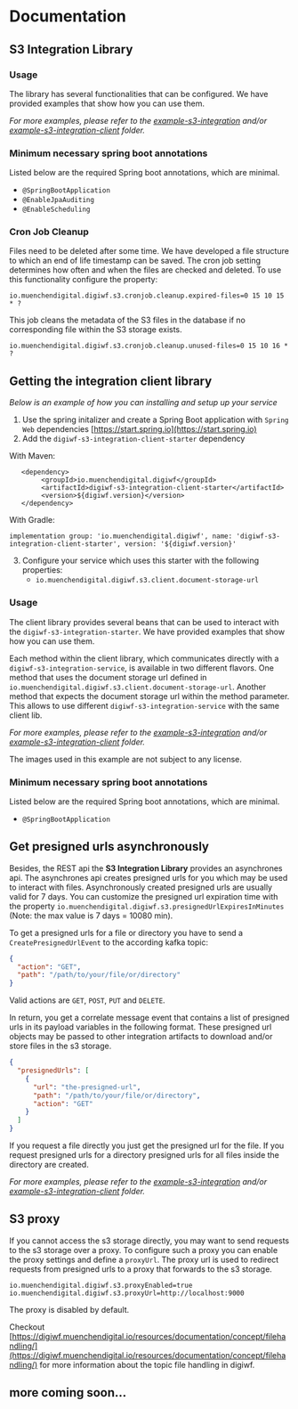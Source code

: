 # Documentation

<!-- USAGE EXAMPLES -->

## S3 Integration Library

### Usage

The library has several functionalities that can be configured. We have provided examples that show how you can use
them.

_For more examples, please refer to
the [example-s3-integration](https://github.com/it-at-m/digiwf-s3-integration/tree/dev/example-s3-integration)
and/or [example-s3-integration-client](https://github.com/it-at-m/digiwf-s3-integration/tree/dev/example-s3-integration-client)
folder._

### Minimum necessary spring boot annotations

Listed below are the required Spring boot annotations, which are minimal.

* `@SpringBootApplication`
* `@EnableJpaAuditing`
* `@EnableScheduling`

### Cron Job Cleanup

Files need to be deleted after some time. We have developed a file structure to which an end of life timestamp can be
saved.
The cron job setting determines how often and when the files are checked and deleted. To use this functionality
configure the property:

``io.muenchendigital.digiwf.s3.cronjob.cleanup.expired-files=0 15 10 15 * ?``

This job cleans the metadata of the S3 files in the database if no corresponding file within the S3 storage exists.

``io.muenchendigital.digiwf.s3.cronjob.cleanup.unused-files=0 15 10 16 * ?``

## Getting the integration client library

_Below is an example of how you can installing and setup up your service_

1. Use the spring initalizer and create a Spring Boot application with `Spring Web`
   dependencies [https://start.spring.io](https://start.spring.io)
2. Add the `digiwf-s3-integration-client-starter` dependency

With Maven:

```
   <dependency>
        <groupId>io.muenchendigital.digiwf</groupId>
        <artifactId>digiwf-s3-integration-client-starter</artifactId>
        <version>${digiwf.version}</version>
   </dependency>
```

With Gradle:

```
implementation group: 'io.muenchendigital.digiwf', name: 'digiwf-s3-integration-client-starter', version: '${digiwf.version}'
```

3. Configure your service which uses this starter with the following properties:
    - `io.muenchendigital.digiwf.s3.client.document-storage-url`

### Usage

The client library provides several beans that can be used to interact with the `digiwf-s3-integration-starter`.
We have provided examples that show how you can use them.

Each method within the client library, which communicates directly with a `digiwf-s3-integration-service`, is available
in two different flavors.
One method that uses the document storage url defined in `io.muenchendigital.digiwf.s3.client.document-storage-url`.
Another method that expects the document storage url within the method parameter.
This allows to use different `digiwf-s3-integration-service` with the same client lib.

_For more examples, please refer to
the [example-s3-integration](https://github.com/it-at-m/digiwf-s3-integration/tree/dev/example-s3-integration)
and/or [example-s3-integration-client](https://github.com/it-at-m/digiwf-s3-integration/tree/dev/example-s3-integration-client)
folder._

The images used in this example are not subject to any license.

### Minimum necessary spring boot annotations

Listed below are the required Spring boot annotations, which are minimal.

* ```@SpringBootApplication```

## Get presigned urls asynchronously

Besides, the REST api the **S3 Integration Library** provides an asynchrones api.
The asynchrones api creates presigned urls for you which may be used to interact with files.
Asynchronously created presigned urls are usually valid for 7 days.
You can customize the presigned url expiration time with the
property `io.muenchendigital.digiwf.s3.presignedUrlExpiresInMinutes` (Note: the max value is 7 days = 10080 min).

To get a presigned urls for a file or directory you have to send a `CreatePresignedUrlEvent` to the according kafka
topic:

```json
{
  "action": "GET",
  "path": "/path/to/your/file/or/directory"
}
```

Valid actions are `GET`, `POST`, `PUT` and `DELETE`.

In return, you get a correlate message event that contains a list of presigned urls in its payload variables in the
following format.
These presigned url objects may be passed to other integration artifacts to download and/or store files in the s3
storage.

```json
{
  "presignedUrls": [
    {
      "url": "the-presigned-url",
      "path": "/path/to/your/file/or/directory",
      "action": "GET"
    }
  ]
}
```

If you request a file directly you just get the presigned url for the file.
If you request presigned urls for a directory presigned urls for all files inside the directory are created.

_For more examples, please refer to
the [example-s3-integration](https://github.com/it-at-m/digiwf-s3-integration/tree/dev/example-s3-integration)
and/or [example-s3-integration-client](https://github.com/it-at-m/digiwf-s3-integration/tree/dev/example-s3-integration-client)
folder._

## S3 proxy

If you cannot access the s3 storage directly, you may want to send requests to the s3 storage over a proxy.
To configure such a proxy you can enable the proxy settings and define a `proxyUrl`.
The proxy url is used to redirect requests from presigned urls to a proxy that forwards to the s3 storage.

````properties
io.muenchendigital.digiwf.s3.proxyEnabled=true
io.muenchendigital.digiwf.s3.proxyUrl=http://localhost:9000
````

The proxy is disabled by default.

Checkout [https://digiwf.muenchendigital.io/resources/documentation/concept/filehandling/](https://digiwf.muenchendigital.io/resources/documentation/concept/filehandling/)
for more information about the topic file handling in digiwf.

## more coming soon...
